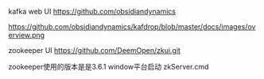 kafka web UI
https://github.com/obsidiandynamics

https://github.com/obsidiandynamics/kafdrop/blob/master/docs/images/overview.png


zookeeper UI
https://github.com/DeemOpen/zkui.git

zookeeper使用的版本是是3.6.1
window平台启动
zkServer.cmd 
